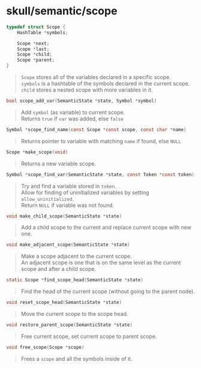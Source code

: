 # skull/semantic/scope

```c
typedef struct Scope {
	HashTable *symbols;

	Scope *next;
	Scope *last;
	Scope *child;
	Scope *parent;
}
```

> `Scope` stores all of the variables declared in a specific scope.
> \
> `symbols` is a hashtable of the symbols declared in the current scope.
> \
> `child` stores a nested scope with more variables in it.

```c
bool scope_add_var(SemanticState *state, Symbol *symbol)
```

> Add `symbol` (as variable) to current scope.
> \
> Returns `true` if `var` was added, else `false`

```c
Symbol *scope_find_name(const Scope *const scope, const char *name)
```

> Returns pointer to variable with matching `name` if found, else `NULL`

```c
Scope *make_scope(void)
```

> Returns a new variable scope.

```c
Symbol *scope_find_var(SemanticState *state, const Token *const token)
```

> Try and find a variable stored in `token`.
> \
> Allow for finding of uninitialized variables by setting `allow_uninitialized`.
> \
> Return `NULL` if variable was not found.

```c
void make_child_scope(SemanticState *state)
```

> Add a child scope to the current and replace current scope with new one.

```c
void make_adjacent_scope(SemanticState *state)
```

> Make a scope adjacent to the current scope.
> \
> An adjacent scope is one that is on the same level as the current scope and
> after a child scope.

```c
static Scope *find_scope_head(SemanticState *state)
```

> Find the head of the current scope (without going to the parent node).

```c
void reset_scope_head(SemanticState *state)
```

> Move the current scope to the scope head.

```c
void restore_parent_scope(SemanticState *state)
```

> Free current scope, set current scope to parent scope.

```c
void free_scope(Scope *scope)
```

> Frees a `scope` and all the symbols inside of it.

